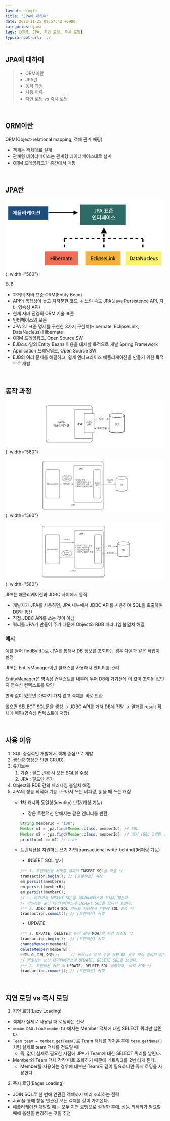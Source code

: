 ```yaml
---
layout: single
title: "JPA에 대하여"
date: 2022-11-25 09:57:42 +0900
categories: java
tags: [ORM, JPA, 지연 로딩, 즉시 로딩]
typora-root-url: ../
---
```


## JPA에 대하여
> - ORM이란
> - JPA란
> - 동작 과정
> - 사용 이유
> - 지연 로딩 vs 즉시 로딩

<br>

## ORM이란

ORM(Object-relational mapping, 객체 관계 매핑)
- 객체는 객체대로 설계
- 관계형 데이터베이스는 관계형 데이터베이스대로 설계
- ORM 프레임워크가 중간에서 매핑

<br>

## JPA란

![hibernate](/images/2022-11-25-about-jpa/hibernate.png){: width="560"}

EJB
- 과거의 자바 표준 ORM(Entity Bean)
- API의 복잡성이 높고 지저분한 코드 → 느린 속도
JPA(Java Persistence API, 자바 영속성 API)
- 현재 자바 진영의 ORM 기술 표준
- 인터페이스의 모음
- JPA 2.1 표준 명세를 구현한 3가지 구현체(Hibernate, EclipseLink, DataNucleus)
Hibernate
- ORM 프레임워크, Open Source SW
- EJB스타일의 Entity Beans 이용을 대체할 목적으로 개발 
Spring Framework 
- Application 프레임워크, Open Source SW
- EJB의 여러 문제를 해결하고, 쉽게 엔터프라이즈 애플리케이션을 만들기 위한 목적으로 개발

<br>

## 동작 과정

![jpa-basic-structure](/images/2022-11-25-about-jpa/jpa-basic-structure.png){: width="560"}

![jpa-insert-structure](/images/2022-11-25-about-jpa/jpa-insert-structure.png){: width="560"}

![jpa-select-structure](/images/2022-11-25-about-jpa/jpa-select-structure.png){: width="560"}

JPA는 애플리케이션과 JDBC 사이에서 동작
- 개발자가 JPA를 사용하면, JPA 내부에서 JDBC API를 사용하여 SQL을 호출하여 DB와 통신
- 직접 JDBC API를 쓰는 것이 아님
- 쿼리를 JPA가 만들어 주기 때문에 Object와 RDB 패러다임 불일치 해결

### 예시

예를 들어 findById()로 JPA를 통해서 DB 정보를 조회하는 경우 다음과 같은 작업이 실행

JPA는 EntityManager이란 클래스를 사용해서 엔티티를 관리

EntityManager은 영속성 컨텍스트를 내부에 두어 DB에 가기전에 이 값이 조회된 값인지 영속성 컨텍스트를 확인

만약 값이 있으면 DB까지 가지 않고 객체를 바로 반환

없으면 SELECT SQL문을 생성 → JDBC API를 거쳐 DB에 전달 → 결과를 result 객체에 매핑(영속성 컨텍스트에 저장)


<br>

## 사용 이유

1. SQL 중심적인 개발에서 객체 중심으로 개발
2. 생산성 향상(간단한 CRUD)
3. 유지보수
   1. 기존 : 필드 변경 시 모든 SQL을 수정
   2. JPA : 필드만 추가
4. Object와 RDB 간의 패러다임 불일치 해결
5. JPA의 성능 최적화 기능 : 모아서 쓰는 버퍼링, 읽을 때 쓰는 캐싱
   - 1차 캐시와 동일성(identity) 보장(캐싱 기능)
      - 같은 트랜잭션 안에서는 같은 엔티티를 반환
      ```java
      String memberId = "100"; 
      Member m1 = jpa.find(Member.class, memberId); // SQL 
      Member m2 = jpa.find(Member.class, memberId); // 캐시 (SQL 1번만 실행, m1을 가져옴)
      println(m1 == m2) // true
      ```

   - 트랜잭션을 지원하는 쓰기 지연(transactional write-behind)(버퍼링 기능)
      - INSERT SQL 쌓기
      ```java
      /** 1. 트랜잭션을 커밋할 때까지 INSERT SQL을 모음 */
      transaction.begin(); // [트랜잭션] 시작
      em.persist(memberA);
      em.persist(memberB);
      em.persist(memberC); 
      // -- 여기까지 INSERT SQL을 데이터베이스에 보내지 않는다.
      // 커밋하는 순간 데이터베이스에 INSERT SQL을 모아서 보낸다.
      /** 2. JDBC BATCH SQL 기능을 사용해서 한번에 SQL 전송 */
      transaction.commit(); // [트랜잭션] 커밋
      ```

      - UPDATE
      ```java
      /** 1. UPDATE, DELETE로 인한 로우(ROW)락 시간 최소화 */
      transaction.begin();  // [트랜잭션] 시작
      changeMember(memberA);
      deleteMember(memberB);
      비즈니스_로직_수행();     // 비즈니스 로직 수행 동안 DB 로우 락이 걸리지 않는다.
      // 커밋하는 순간 데이터베이스에 UPDATE, DELETE SQL을 보낸다.
      /** 2. 트랜잭션 커밋 시 UPDATE, DELETE SQL 실행하고, 바로 커밋 */
      transaction.commit(); // [트랜잭션] 커밋
      ```

<br>

## 지연 로딩 vs 즉시 로딩

1. 지연 로딩(Lazy Loading)
- 객체가 실제로 사용될 때 로딩하는 전략
- `memberDAO.find(memberId)`에서는 Member 객체에 대한 SELECT 쿼리만 날린다.
- `Team team = member.getTeam()`로 Team 객체를 가져온 후에 `team.getName()`처럼 실제로 team 객체를 건드릴 때!
  - 즉, 값이 실제로 필요한 시점에 JPA가 Team에 대한 SELECT 쿼리를 날린다.
- Member와 Team 객체 각각 따로 조회하기 때문에 네트워크를 2번 타게 된다.
  - Member를 사용하는 경우에 대부분 Team도 같이 필요하다면 즉시 로딩을 사용한다.

2. 즉시 로딩(Eager Loading)
- JOIN SQL로 한 번에 연관된 객체까지 미리 조회하는 전략 
- Join을 통해 항상 연관된 모든 객체를 같이 가져온다.
- 애플리케이션 개발할 때는 모두 지연 로딩으로 설정한 후에, 성능 최적화가 필요할 때에 옵션을 변경하는 것을 추천

<br>
